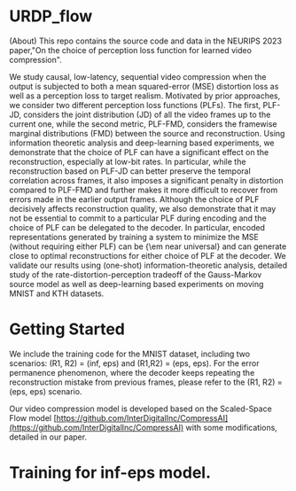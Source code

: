 # URDP_flow

(About) This repo contains the source code and data in the NEURIPS 2023 paper,"On the choice of perception loss function for learned video compression". 

We study causal, low-latency, sequential video compression when the output is subjected to both a mean squared-error (MSE) distortion loss as well as a perception loss to target realism. Motivated by prior approaches, we consider two different perception loss functions (PLFs). The first, PLF-JD, considers the joint distribution (JD) of all the video frames up to the current one, while the second metric, PLF-FMD, considers the framewise marginal distributions (FMD) between the source and reconstruction. Using information theoretic analysis and deep-learning based experiments, we demonstrate that the choice of PLF can have a significant effect on the reconstruction, especially at low-bit rates. In particular, while the reconstruction based on PLF-JD can better preserve the temporal correlation across frames, it also imposes a significant penalty in distortion compared to PLF-FMD and further makes it more difficult to recover from errors made in the earlier output frames. Although the choice of PLF decisively affects reconstruction quality, we also demonstrate that it may not be essential to commit to a particular PLF during encoding and the choice of PLF can be delegated to the decoder. In particular, encoded representations generated by training a system to minimize the MSE (without requiring either PLF) can be {\em near universal} and can generate close to optimal reconstructions for either choice of PLF at the decoder. We validate our results using (one-shot) information-theoretic analysis, detailed study of the rate-distortion-perception tradeoff of the Gauss-Markov source model as well as deep-learning based experiments on moving MNIST and KTH datasets.


# Getting Started

We include the training code for the MNIST dataset, including two scenarios: (R1, R2) = (inf, eps) and (R1,R2) = (eps, eps). For the error permanence phenomenon, where the decoder keeps repeating the reconstruction mistake from previous frames, please refer to the (R1, R2) = (eps, eps) scenario.

Our video compression model is developed based on the Scaled-Space Flow model [https://github.com/InterDigitalInc/CompressAI](https://github.com/InterDigitalInc/CompressAI) with some modifications, detailed in our paper.  

# Training for inf-eps model.

